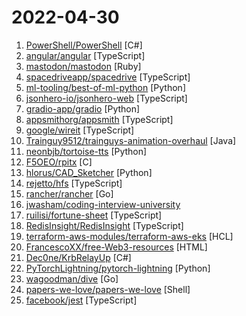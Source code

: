 # 2022-04-30

1. [PowerShell/PowerShell](https://github.com/PowerShell/PowerShell "PowerShell for every system!") [C#]
2. [angular/angular](https://github.com/angular/angular "The modern web developer’s platform") [TypeScript]
3. [mastodon/mastodon](https://github.com/mastodon/mastodon "Your self-hosted, globally interconnected microblogging community") [Ruby]
4. [spacedriveapp/spacedrive](https://github.com/spacedriveapp/spacedrive "Spacedrive is an open source cross-platform file explorer, powered by a virtual distributed filesystem written in Rust.") [TypeScript]
5. [ml-tooling/best-of-ml-python](https://github.com/ml-tooling/best-of-ml-python "🏆 A ranked list of awesome machine learning Python libraries. Updated weekly.") [Python]
6. [jsonhero-io/jsonhero-web](https://github.com/jsonhero-io/jsonhero-web "JSON Hero is an open-source, beautiful JSON explorer for the web that lets you browse, search and navigate your JSON files at speed. 🚀") [TypeScript]
7. [gradio-app/gradio](https://github.com/gradio-app/gradio "Create UIs for your machine learning model in Python in 3 minutes") [Python]
8. [appsmithorg/appsmith](https://github.com/appsmithorg/appsmith "Low code project to build admin panels, internal tools, and dashboards. Integrates with 15+ databases and any API.") [TypeScript]
9. [google/wireit](https://github.com/google/wireit "Wireit upgrades your npm scripts to make them smarter and more efficient.") [TypeScript]
10. [Trainguy9512/trainguys-animation-overhaul](https://github.com/Trainguy9512/trainguys-animation-overhaul "") [Java]
11. [neonbjb/tortoise-tts](https://github.com/neonbjb/tortoise-tts "A multi-voice TTS system trained with an emphasis on quality") [Python]
12. [F5OEO/rpitx](https://github.com/F5OEO/rpitx "RF transmitter for Raspberry Pi") [C]
13. [hlorus/CAD_Sketcher](https://github.com/hlorus/CAD_Sketcher "Constraint-based geometry sketcher for blender") [Python]
14. [rejetto/hfs](https://github.com/rejetto/hfs "HFS is a file server offering a virtual file system (vfs). You can easily share a single file instead of the whole folder, or you can rename it, but without touching the real file, just virtually.") [TypeScript]
15. [rancher/rancher](https://github.com/rancher/rancher "Complete container management platform") [Go]
16. [jwasham/coding-interview-university](https://github.com/jwasham/coding-interview-university "A complete computer science study plan to become a software engineer.") 
17. [ruilisi/fortune-sheet](https://github.com/ruilisi/fortune-sheet "A drop-in javascript spreadsheet library that provides rich features like Excel and Google Sheets") [TypeScript]
18. [RedisInsight/RedisInsight](https://github.com/RedisInsight/RedisInsight "RedisInsight") [TypeScript]
19. [terraform-aws-modules/terraform-aws-eks](https://github.com/terraform-aws-modules/terraform-aws-eks "Terraform module to create an Elastic Kubernetes (EKS) cluster and associated worker instances on AWS 🇺🇦") [HCL]
20. [FrancescoXX/free-Web3-resources](https://github.com/FrancescoXX/free-Web3-resources "A list of FREE resources to make Web3 accessible to everyone.") [HTML]
21. [Dec0ne/KrbRelayUp](https://github.com/Dec0ne/KrbRelayUp "KrbRelayUp - a universal no-fix local privilege escalation in windows domain environments where LDAP signing is not enforced (the default settings).") [C#]
22. [PyTorchLightning/pytorch-lightning](https://github.com/PyTorchLightning/pytorch-lightning "The lightweight PyTorch wrapper for high-performance AI research. Scale your models, not the boilerplate.") [Python]
23. [wagoodman/dive](https://github.com/wagoodman/dive "A tool for exploring each layer in a docker image") [Go]
24. [papers-we-love/papers-we-love](https://github.com/papers-we-love/papers-we-love "Papers from the computer science community to read and discuss.") [Shell]
25. [facebook/jest](https://github.com/facebook/jest "Delightful JavaScript Testing.") [TypeScript]
